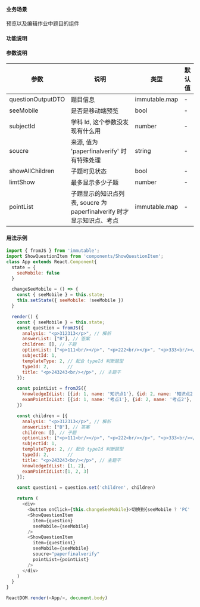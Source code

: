 #### 业务场景
预览以及编辑作业中题目的组件

#### 功能说明


#### 参数说明
参数 | 说明 | 类型 | 默认值
--- | --- | --- | ---
questionOutputDTO | 题目信息 | immutable.map | -
seeMobile | 是否是移动端预览 | bool | -
subjectId | 学科 Id, 这个参数没发现有什么用 | number | -
soucre | 来源, 值为 'paperfinalverify' 时有特殊处理 | string | -
showAllChildren | 子题可见状态 | bool | -
limtShow | 最多显示多少子题 | number | -
pointList | 子题显示的知识点列表, soucre 为 paperfinalverify 时才显示知识点、考点 | immutable.map | -

#### 用法示例
```javascript
import { fromJS } from 'immutable';
import ShowQuestionItem from 'components/ShowQuestionItem';
class App extends React.Component{
  state = {
    seeMobile: false
  }

  changeSeeMobile = () => {
    const { seeMobile } = this.state;
    this.setState({ seeMobile: !seeMobile })
  }

  render() {
    const { seeMobile } = this.state;
    const question = fromJS({
      analysis: "<p>312313</p>", // 解析
      answerList: ["B"], // 答案
      children: [], // 子题
      optionList: ["<p>111<br/></p>", "<p>222<br/></p>", "<p>333<br/></p>", "<p>444<br/></p>"],
      subjectId: 1,
      templateType: 2, // 配合 typeId 判断题型
      typeId: 2,       //
      title: "<p>243243<br/></p>", // 主题干
    });

    const pointList = fromJS({
      knowledgeIdList: [{id: 1, name: '知识点1'}, {id: 2, name: '知识点2'}, {id: 3, name: '知识点3'}],
      examPointIdList: [{id: 1, name: '考点1'}, {id: 2, name: '考点2'}, {id: 3, name: '考点3'}],
    })

    const children = [{
      analysis: "<p>312313</p>", // 解析
      answerList: ["B"], // 答案
      children: [], // 子题
      optionList: ["<p>111<br/></p>", "<p>222<br/></p>", "<p>333<br/></p>", "<p>444<br/></p>"],
      subjectId: 1,
      templateType: 2, // 配合 typeId 判断题型
      typeId: 2,       //
      title: "<p>243243<br/></p>", // 主题干
      knowledgeIdList: [1, 2],
      examPointIdList:[1, 2, 3]
    }];

    const question1 = question.set('children', children)

    return (
      <div>
        <button onClick={this.changeSeeMobile}>切换到{seeMobile ? 'PC' : '移动'}端预览</button>
        <ShowQuestionItem
          item={question}
          seeMobile={seeMobile}
        />
        <ShowQuestionItem
          item={question1}
          seeMobile={seeMobile}
          soucre="paperfinalverify"
          pointList={pointList}
        />
      </div>
    )
  }
}

ReactDOM.render(<App/>, document.body)
```
